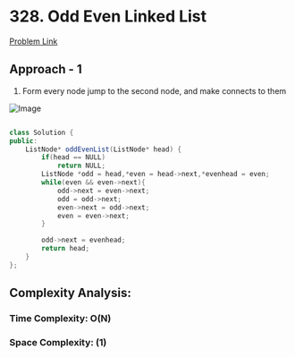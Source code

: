 # 328. Odd Even Linked List

[Problem Link](https://leetcode.com/problems/odd-even-linked-list/)

## Approach - 1

1. Form every node jump to the second node, and make connects to them

![Image](https://miro.medium.com/v2/resize:fit:1100/format:webp/1*33g7G8R3uFMHz9-89RB5OQ.png)

```Java

class Solution {
public:
    ListNode* oddEvenList(ListNode* head) {
        if(head == NULL)
            return NULL;
        ListNode *odd = head,*even = head->next,*evenhead = even;
        while(even && even->next){
            odd->next = even->next;
            odd = odd->next;
            even->next = odd->next;
            even = even->next;
        }

        odd->next = evenhead;
        return head;
    }
};

```

## Complexity Analysis:

### Time Complexity: O(N)

### Space Complexity: (1)
